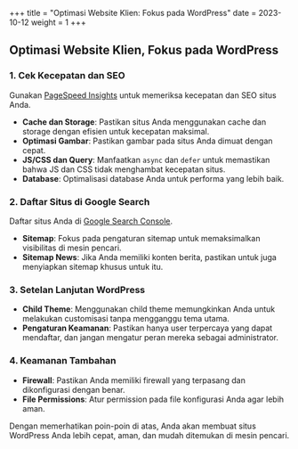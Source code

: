 +++
title = "Optimasi Website Klien: Fokus pada WordPress"
date = 2023-10-12
weight = 1
+++

## Optimasi Website Klien, Fokus pada WordPress

### 1. Cek Kecepatan dan SEO

Gunakan [PageSpeed Insights](https://pagespeed.web.dev/) untuk memeriksa kecepatan dan SEO situs Anda.

- **Cache dan Storage**: Pastikan situs Anda menggunakan cache dan storage dengan efisien untuk kecepatan maksimal.
- **Optimasi Gambar**: Pastikan gambar pada situs Anda dimuat dengan cepat.
- **JS/CSS dan Query**: Manfaatkan `async` dan `defer` untuk memastikan bahwa JS dan CSS tidak menghambat kecepatan situs.
- **Database**: Optimalisasi database Anda untuk performa yang lebih baik.

### 2. Daftar Situs di Google Search

Daftar situs Anda di [Google Search Console](https://search.google.com/).

- **Sitemap**: Fokus pada pengaturan sitemap untuk memaksimalkan visibilitas di mesin pencari.
- **Sitemap News**: Jika Anda memiliki konten berita, pastikan untuk juga menyiapkan sitemap khusus untuk itu.

### 3. Setelan Lanjutan WordPress

- **Child Theme**: Menggunakan child theme memungkinkan Anda untuk melakukan customisasi tanpa mengganggu tema utama.
- **Pengaturan Keamanan**: Pastikan hanya user terpercaya yang dapat mendaftar, dan jangan mengatur peran mereka sebagai administrator.

### 4. Keamanan Tambahan

- **Firewall**: Pastikan Anda memiliki firewall yang terpasang dan dikonfigurasi dengan benar.
- **File Permissions**: Atur permission pada file konfigurasi Anda agar lebih aman.

Dengan memerhatikan poin-poin di atas, Anda akan membuat situs WordPress Anda lebih cepat, aman, dan mudah ditemukan di mesin pencari.
